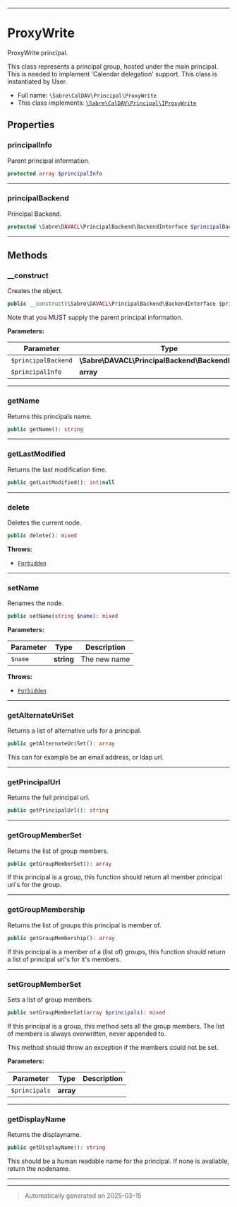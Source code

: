 ***

# ProxyWrite

ProxyWrite principal.

This class represents a principal group, hosted under the main principal.
This is needed to implement 'Calendar delegation' support. This class is
instantiated by User.

* Full name: `\Sabre\CalDAV\Principal\ProxyWrite`
* This class implements:
[`\Sabre\CalDAV\Principal\IProxyWrite`](./IProxyWrite.md)



## Properties


### principalInfo

Parent principal information.

```php
protected array $principalInfo
```






***

### principalBackend

Principal Backend.

```php
protected \Sabre\DAVACL\PrincipalBackend\BackendInterface $principalBackend
```






***

## Methods


### __construct

Creates the object.

```php
public __construct(\Sabre\DAVACL\PrincipalBackend\BackendInterface $principalBackend, array $principalInfo): mixed
```

Note that you MUST supply the parent principal information.






**Parameters:**

| Parameter | Type | Description |
|-----------|------|-------------|
| `$principalBackend` | **\Sabre\DAVACL\PrincipalBackend\BackendInterface** |  |
| `$principalInfo` | **array** |  |





***

### getName

Returns this principals name.

```php
public getName(): string
```












***

### getLastModified

Returns the last modification time.

```php
public getLastModified(): int|null
```












***

### delete

Deletes the current node.

```php
public delete(): mixed
```











**Throws:**

- [`Forbidden`](../../DAV/Exception/Forbidden.md)



***

### setName

Renames the node.

```php
public setName(string $name): mixed
```








**Parameters:**

| Parameter | Type | Description |
|-----------|------|-------------|
| `$name` | **string** | The new name |




**Throws:**

- [`Forbidden`](../../DAV/Exception/Forbidden.md)



***

### getAlternateUriSet

Returns a list of alternative urls for a principal.

```php
public getAlternateUriSet(): array
```

This can for example be an email address, or ldap url.










***

### getPrincipalUrl

Returns the full principal url.

```php
public getPrincipalUrl(): string
```












***

### getGroupMemberSet

Returns the list of group members.

```php
public getGroupMemberSet(): array
```

If this principal is a group, this function should return
all member principal uri's for the group.










***

### getGroupMembership

Returns the list of groups this principal is member of.

```php
public getGroupMembership(): array
```

If this principal is a member of a (list of) groups, this function
should return a list of principal uri's for it's members.










***

### setGroupMemberSet

Sets a list of group members.

```php
public setGroupMemberSet(array $principals): mixed
```

If this principal is a group, this method sets all the group members.
The list of members is always overwritten, never appended to.

This method should throw an exception if the members could not be set.






**Parameters:**

| Parameter | Type | Description |
|-----------|------|-------------|
| `$principals` | **array** |  |





***

### getDisplayName

Returns the displayname.

```php
public getDisplayName(): string
```

This should be a human readable name for the principal.
If none is available, return the nodename.










***


***
> Automatically generated on 2025-03-15
